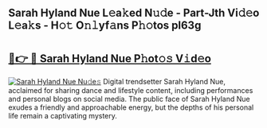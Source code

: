 ## Sarah Hyland Nue L𝚎a𝚔ed N𝚞𝚍e - Part-Jth Vi𝚍𝚎o L𝚎a𝚔s - H𝚘𝚝 O𝚗𝚕yf𝚊ns P𝚑𝚘tos pl63g

# <h2><a href="http://kfc0nl.oniu.top/?m=Sarah+Hyland+Nue">🔗👉 🔴 Sarah Hyland Nue P𝚑ot𝚘𝚜 V𝚒d𝚎o</a></h2>

[![Sarah Hyland Nue Nu𝚍e𝚜](https://i.imgur.com/0qMVB7G.gif)](http://kfc0nl.oniu.top/?m=Sarah+Hyland+Nue)
Digital trendsetter Sarah Hyland Nue, acclaimed for sharing dance and lifestyle content, including performances and personal blogs on social media. The public face of Sarah Hyland Nue exudes a friendly and approachable energy, but the depths of his personal life remain a captivating mystery.  
